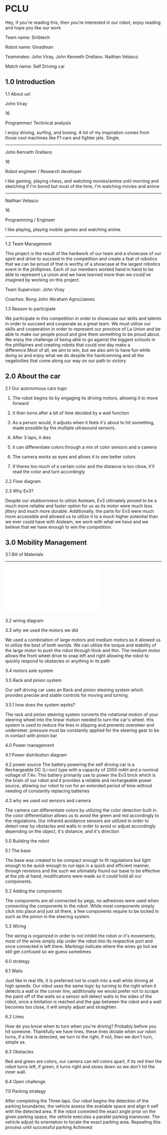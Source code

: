 # PCLU
Hey, if you're reading this, then you're interested in our robot, enjoy reading and hope you like our work 

Team name: Siribtech

Robot name: Ginadman

Teammates: John Viray, John Kenneth Orellano. Naithan Velasco

Match name: Self Driving car

1.0 Introduction 
-----------------------

1.1 About us!

John Viray

16

Programmer/ Technical analysis

I enjoy driving, surfing, and boxing. A lot of my inspiration comes from those cool machines like F1 cars and fighter jets. Single.

--------------------------------------------------------------------------------------------------------------------------------------------------------------------
John Kenneth Orellano

16

Robot engineer / Research developer

I like gaming, playing chess, and watching movies/anime until morning and sketching if I'm bored but most of the time, I'm watching movies and anime

---------------------------------------------------------------------------------------------------------------------------------------------------------------------
Naithan Velasco

16

Programming / Engineer

I like playing, playing mobile games and watching anime.

----------------------------------------------------------------------------------------------------------------------------------------------------------------------

1.2 Team Management

This project is the result of the hardwork of our team and a showcase of our spirit and drive to succeed in the competition and create a feat of robotics that we can be proud of that is worthy of a showcase at the largest robotics event in the phillipines. Each of our members worked hand in hand to be able to represent La union and we have learned more than we could've imagined by working on this project.


Team Supervisor: John Viray

Coaches: Bong John Abraham Agno/James


1.3 Reason to participate

We participate in this competition in order to showcase our skills and talents in order to succeed and cooperate as a great team. We must utilize our skills and cooperation in order to represent our province of La Union and be able to make our people proud and give them something to be proud about. We enjoy the challenge of being able to go against the biggest schools in the phillipines and creating robots that could one day make a difference.Most of all, we aim to win, but we also aim to have fun while doing so and enjoy what we do despite the hardcomning and all the negativities that come along our way on our path to victory

2.0 About the car
-----------------------

2.1 Our autonomous cars logic

1. The robot begins its by engaging its driving motors, allowing it to move forward

2. It then turns after a bit of time decided by a wait function

3. As a person would, it adjusts when it feels it's about to hit something, made possible by the multiple ultrasound sensors.

4. After 3 laps, it dies

5. it can differentiate colors through a mix of color sensors and a camera

6. The camera works as eyes and allows it to see better colors

7. if theres too much of a certain color and the distance is too close, it'll read the color and turn accordingly



2.2 Flow diagram

2.3 Why Ev3?

Despite our stubbornness to utilize Aisteam, Ev3 ultimately proved to be a much more reliable and faster option for us as its motor were much less jittery and much more durable. Additionally, the parts for Ev3 were much more accessible and allowed us to utilize it to a much higher potential than we ever could have with Aisteam, we work with what we have and we believe that we have enough to win the competition.

3.0 Mobility Management
------------------------------------


3.1 Bill of Materials
__________________________________________________________

![image can't be loaded so either click the link or get wifi](Rorke.pdf)

3.2 wiring diagram

3.3 why we used the motors we did

We used a combination of large motors and medium motors as it allowed us to utilize the best of both worlds. We can utilize the torque and stability of the large motor to push the robot through thick and thin. The medium motor allows the front wheel drive to snap left and right allowing the robot to quickly respond to obstacles or anything in its path


3.4 motors axle system

3.5 Rack and pinion system 

Our self driving car uses an Rack and pinion steering system which provides precise and stable controls for moving and turning. 


3.5.1 how does the system wprks?

The rack and pinion steering system converts the rotational motion of your steering wheel into the linear motion needed to turn the car's wheel. this system is used to reduce the tires in slipping and prevents oversteer and understeer. pressure must be constantly applied for the steering gear to be in contact with pinion bar 

4.0 Power management

4.1 Power distribution diagram


4.2 power source
The battery powering the self driving car is a Rechargeable DC (Li-ion) type with a capacity of 2050 mAH and a nominal voltage of 7.4v.
This battery primarily use to power the Ev3 brick which is the brain of our robot and it provides a reliable and rechargeable power source, allowing our robot to run for an extended period of time without needing of constantly replacing batteries 


4.3 why we used out sensors and camera

The camera can differentiate colors by utilizing the color detection built in. the color differentiation allows us to avoid the green and red accordingly to the regulations. Our infrared avoidance sensors are utilized in order to detect near by obstacles and walls in order to avoid or adjust accordingly depending on the object, it's distance, and it's direction

5.0 Building the robot

5.1 The base

The base was created to be compact enough to fit regulations but light enough to be quick enough to run laps in a quick and efficient manner, through revisions and the such we ultimately found our base to be effective at the job at hand, modifications were made so it could hold all our components.

5.2 Adding the components

The components are all connected by pegs, no adhesives were used when connecting the components to the robot. While most components simply click into place and just sit there, a few components require to be locked in such as the pinion in the steering system.

5.3 Wiring

The wiring is organized in order to not inhibit the robot or it's movements, most of the wires simply slip under the robot into its respective port and once connected is left there. Markings indicate where the wires go but we still get confused so we guess sometimes

6.0 strategy


6.1 Walls

Just like in real life, it is preferred not to crash into a wall while driving at high speeds. Our robot uses the same logic by turning to the right when it detects a wall or the corner line, additionally we would prefer not to scrape the paint off of the walls so a sensor will detect walls to the sides of the robot, once a limitation is reached and the gap between the robot and a wall becomes too close, it will simply adjust and straighten.

6.2 Lines

How do you know when to turn when you're driving? Probably before you hit someone. Thankfully we have lines, these lines dictate when our robot turns, if a line is detected, we turn to the right, if not, then we don't turn, simple as.

6.3 Obstacles

Red and green are colors, our camera can tell colors apart, if its red then the robot turns left, if green, it turns right and slows down so we don't hit the inner wall.

6.4 Open challenge 

7.0 Parking strategy 

After completing the Three laps. Our robot begins the detection of the parking boundaries, the vehicle assess the available space and align it self with the detected area. If the robot commited the exact angle prior on the given parking space, the vehicle executes a parallel parking maneuver. The vehicle adjust its orientation to locate the exact parking area. Repeating this process until successful parking Achieved

